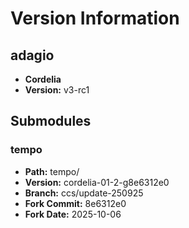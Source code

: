 # Version Information

## adagio
- **Cordelia**
- **Version:** v3-rc1

## Submodules

### tempo
- **Path:** tempo/
- **Version:** cordelia-01-2-g8e6312e0
- **Branch:** ccs/update-250925
- **Fork Commit:** 8e6312e0
- **Fork Date:** 2025-10-06
